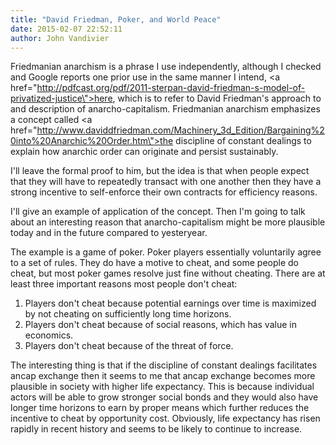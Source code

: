 ```yaml
---
title: "David Friedman, Poker, and World Peace"
date: 2015-02-07 22:52:11
author: John Vandivier
---
```




Friedmanian anarchism is a phrase I use independently, although I checked and Google reports one prior use in the same manner I intend, <a href=\"http://pdfcast.org/pdf/2011-sterpan-david-friedman-s-model-of-privatized-justice\">here</a>, which is to refer to David Friedman's approach to and description of anarcho-capitalism. Friedmanian anarchism emphasizes a concept called <a href=\"http://www.daviddfriedman.com/Machinery_3d_Edition/Bargaining%20into%20Anarchic%20Order.htm\">the discipline of constant dealings</a> to explain how anarchic order can originate and persist sustainably.

I'll leave the formal proof to him, but the idea is that when people expect that they will have to repeatedly transact with one another then they have a strong incentive to self-enforce their own contracts for efficiency reasons.

I'll give an example of application of the concept. Then I'm going to talk about an interesting reason that anarcho-capitalism might be more plausible today and in the future compared to yesteryear.

The example is a game of poker. Poker players essentially voluntarily agree to a set of rules. They do have a motive to cheat, and some people do cheat, but most poker games resolve just fine without cheating. There are at least three important reasons most people don't cheat:
<ol>
	<li>Players don't cheat because potential earnings over time is maximized by not cheating on sufficiently long time horizons.</li>
	<li>Players don't cheat because of social reasons, which has value in economics.</li>
	<li>Players don't cheat because of the threat of force.</li>
</ol>
The interesting thing is that if the discipline of constant dealings facilitates ancap exchange then it seems to me that ancap exchange becomes more plausible in society with higher life expectancy. This is because individual actors will be able to grow stronger social bonds and they would also have longer time horizons to earn by proper means which further reduces the incentive to cheat by opportunity cost. Obviously, life expectancy has risen rapidly in recent history and seems to be likely to continue to increase.